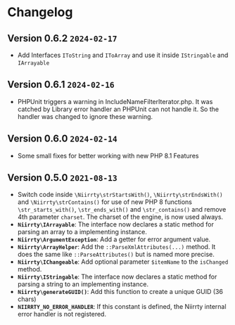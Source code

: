 # Changelog

## Version 0.6.2 `2024-02-17`

* Add Interfaces `IToString` and `IToArray` and use it inside `IStringable` and `IArrayable`

## Version 0.6.1 `2024-02-16`

* PHPUnit triggers a warning in IncludeNameFilterIterator.php. It was catched by Library error handler an PHPUnit can not handle it. So the handler was changed to ignore these warning.

## Version 0.6.0 `2024-02-14`

* Some small fixes for better working with new PHP 8.1 Features

## Version 0.5.0 `2021-08-13`

* Switch code inside `\Niirrty\strStartsWith()`, `\Niirrty\strEndsWith()` and `\Niirrty\strContains()` for use of
  new PHP 8 functions `\str_starts_with()`, `\str_ends_with()` and `\str_contains()` and remove 4th parameter `charset`.
  The charset of the engine, is now used always. 
* **`Niirrty\IArrayable`**: The interface now declares a static method for parsing an array to a implementing instance.
* **`Niirrty\ArgumentException`**: Add a getter for error argument value.
* **`Niirrty\ArrayHelper`**: Add the `::ParseXmlAttributes(...)` method. It does the same like `::ParseAttributes()`
  but is named more precise.
* **`Niirrty\IChangeable`**: Add optional parameter `$itemName` to the `isChanged` method.
* **`Niirrty\IStringable`**: The interface now declares a static method for parsing a string to an implementing instance.
* **`Niirrty\generateGUID()`**: Add this function to create a unique GUID (36 chars)
* **`NIIRRTY_NO_ERROR_HANDLER`**: If this constant is defined, the Niirrty internal error handler is not registered.
